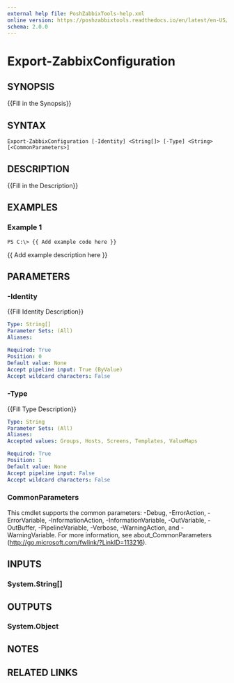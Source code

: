 ```yaml
---
external help file: PoshZabbixTools-help.xml
online version: https://poshzabbixtools.readthedocs.io/en/latest/en-US/Disconnect-ZabbixServer
schema: 2.0.0
---
```


# Export-ZabbixConfiguration

## SYNOPSIS
{{Fill in the Synopsis}}

## SYNTAX

```
Export-ZabbixConfiguration [-Identity] <String[]> [-Type] <String> [<CommonParameters>]
```

## DESCRIPTION
{{Fill in the Description}}

## EXAMPLES

### Example 1
```
PS C:\> {{ Add example code here }}
```

{{ Add example description here }}

## PARAMETERS

### -Identity
{{Fill Identity Description}}

```yaml
Type: String[]
Parameter Sets: (All)
Aliases: 

Required: True
Position: 0
Default value: None
Accept pipeline input: True (ByValue)
Accept wildcard characters: False
```

### -Type
{{Fill Type Description}}

```yaml
Type: String
Parameter Sets: (All)
Aliases: 
Accepted values: Groups, Hosts, Screens, Templates, ValueMaps

Required: True
Position: 1
Default value: None
Accept pipeline input: False
Accept wildcard characters: False
```

### CommonParameters
This cmdlet supports the common parameters: -Debug, -ErrorAction, -ErrorVariable, -InformationAction, -InformationVariable, -OutVariable, -OutBuffer, -PipelineVariable, -Verbose, -WarningAction, and -WarningVariable. For more information, see about_CommonParameters (http://go.microsoft.com/fwlink/?LinkID=113216).

## INPUTS

### System.String[]

## OUTPUTS

### System.Object

## NOTES

## RELATED LINKS

